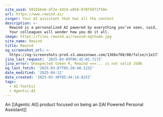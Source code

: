 ```yaml
---
site_uuid: 501b5be6-df2e-4d24-a058-07075071f50e
url: https://www.rewind.ai/
zinger: Your AI assistant that has all the context
description: >-
  Rewind is a personalized AI powered by everything you’ve seen, said, or heard.
  Your colleagues will wonder how you do it all.
image: https://files.rewind.ai/rewind-ogthumb.jpg
site_name: Rewind
title: Rewind
og_screenshot_url: >-
  https://og-screenshots-prod.s3.amazonaws.com/1366x768/80/false/c1e177c654aacd0bbacea62442b9804852f1d01e65c7996696162ffca5a1c365.jpeg
jina_last_request: '2025-03-09T06:45:02.717Z'
jina_error: Unexpected token R, Rewind ===... is not valid JSON
og_last_fetch: '2025-03-07T05:20:40.123Z'
date_modified: '2025-04-12'
date_created: '2025-03-30T05:44:14.825Z'
tags:
  - AI-Toolkit
  - Agentic-AI
---
```





























































































































































































































































An [[Agentic AI]] product focused on being an [[AI Powered Personal Assistant]]

